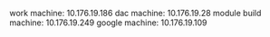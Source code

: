 work machine: 10.176.19.186
dac machine: 10.176.19.28
module build machine: 10.176.19.249
google machine: 10.176.19.109
